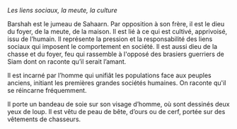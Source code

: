*Les liens sociaux, la meute, la culture*

Barshah est le jumeau de Sahaarn. Par opposition à son frère, il est le dieu du foyer, de la meute, de la maison. Il est lié à ce qui est cultivé, apprivoisé, issu de l’humain. Il représente la pression et la responsabilité des liens sociaux qui imposent le comportement en société. Il est aussi dieu de la chasse et du foyer, feu qui rassemble à l'opposé des brasiers guerriers de Siam dont on raconte qu’il serait l’amant.

Il est incarné par l’homme qui unifiât les populations face aux peuples anciens, initiant les premières grandes sociétés humaines. On raconte qu'il se réincarne fréquemment.

Il porte un bandeau de soie sur son visage d’homme, où sont dessinés deux yeux de loup. Il est vêtu de peau de bête, d’ours ou de cerf, portée sur des vêtements de chasseurs.